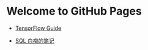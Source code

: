 # Welcome to GitHub Pages

- [TensorFlow Guide](docs/tensorflow_guide)

- [SQL 白痴的笔记](docs/utils/common_sql)
